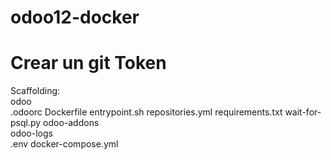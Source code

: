 # odoo12-docker

# Crear un git Token

Scaffolding:
\
	odoo\
		.odoorc
		Dockerfile
		entrypoint.sh
		repositories.yml
		requirements.txt
		wait-for-psql.py
	odoo-addons\
	odoo-logs\
	.env
	docker-compose.yml